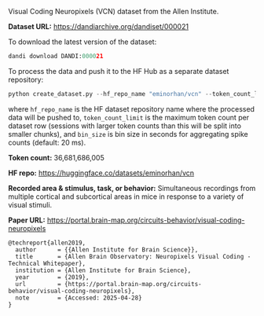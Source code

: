 Visual Coding Neuropixels (VCN) dataset from the Allen Institute. 

**Dataset URL:** https://dandiarchive.org/dandiset/000021

To download the latest version of the dataset:
```python
dandi download DANDI:000021
```

To process the data and push it to the HF Hub as a separate dataset repository:
```python
python create_dataset.py --hf_repo_name "eminorhan/vcn" --token_count_limit 10_000_000 --bin_size 0.02
```
where `hf_repo_name` is the HF dataset repository name where the processed data will be pushed to, `token_count_limit` is the maximum token count per dataset row (sessions with larger token counts than this will be split into smaller chunks), and `bin_size` is bin size in seconds for aggregating spike counts (default: 20 ms).

**Token count:** 36,681,686,005

**HF repo:** https://huggingface.co/datasets/eminorhan/vcn

**Recorded area & stimulus, task, or behavior:** Simultaneous recordings from multiple cortical and subcortical areas in mice in response to a variety of visual stimuli.

**Paper URL:** https://portal.brain-map.org/circuits-behavior/visual-coding-neuropixels

```
@techreport{allen2019,
  author      = {{Allen Institute for Brain Science}},
  title       = {Allen Brain Observatory: Neuropixels Visual Coding - Technical Whitepaper},
  institution = {Allen Institute for Brain Science},
  year        = {2019},
  url         = {https://portal.brain-map.org/circuits-behavior/visual-coding-neuropixels},
  note        = {Accessed: 2025-04-28} 
}
```